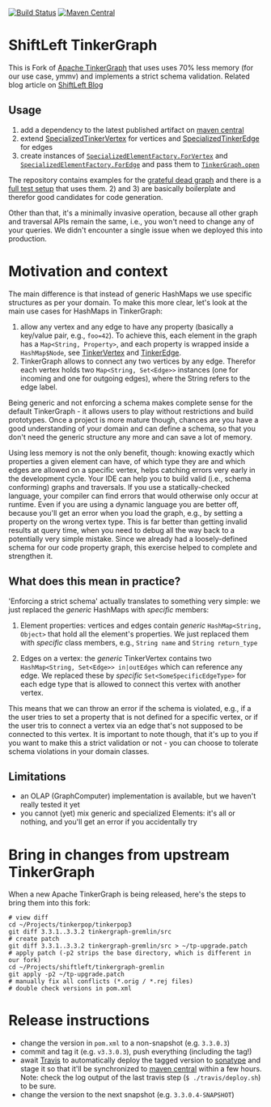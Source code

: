<!--
Licensed to the Apache Software Foundation (ASF) under one or more
contributor license agreements.  See the NOTICE file distributed with
this work for additional information regarding copyright ownership.
The ASF licenses this file to You under the Apache License, Version 2.0
(the "License"); you may not use this file except in compliance with
the License.  You may obtain a copy of the License at

  http://www.apache.org/licenses/LICENSE-2.0

Unless required by applicable law or agreed to in writing, software
distributed under the License is distributed on an "AS IS" BASIS,
WITHOUT WARRANTIES OR CONDITIONS OF ANY KIND, either express or implied.
See the License for the specific language governing permissions and
limitations under the License.
-->

[![Build Status](https://travis-ci.org/ShiftLeftSecurity/tinkergraph-gremlin.svg?branch=master)](https://travis-ci.org/ShiftLeftSecurity/tinkergraph-gremlin)
[![Maven Central](https://maven-badges.herokuapp.com/maven-central/io.shiftleft/tinkergraph-gremlin/badge.svg)](https://maven-badges.herokuapp.com/maven-central/io.shiftleft/tinkergraph-gremlin)

# ShiftLeft TinkerGraph
This is Fork of [Apache TinkerGraph](https://github.com/apache/tinkerpop/tree/master/tinkergraph-gremlin) that uses uses 70% less memory (for our use case, ymmv) and implements a strict schema validation. Related blog article on [ShiftLeft Blog](https://blog.shiftleft.io/open-sourcing-our-specialized-tinkergraph-with-70-memory-reduction-and-strict-schema-validation-fa5cfb3dd82d)

## Usage
1) add a dependency to the latest published artifact on [maven central](https://maven-badges.herokuapp.com/maven-central/io.shiftleft/tinkergraph-gremlin)
2) extend [SpecializedTinkerVertex](https://github.com/ShiftLeftSecurity/tinkergraph-gremlin/blob/master/src/main/java/org/apache/tinkerpop/gremlin/tinkergraph/structure/SpecializedTinkerVertex.java) for vertices and [SpecializedTinkerEdge](https://github.com/ShiftLeftSecurity/tinkergraph-gremlin/blob/master/src/main/java/org/apache/tinkerpop/gremlin/tinkergraph/structure/SpecializedTinkerEdge.java) for edges
3) create instances of [`SpecializedElementFactory.ForVertex`](https://github.com/ShiftLeftSecurity/tinkergraph-gremlin/blob/master/src/main/java/org/apache/tinkerpop/gremlin/tinkergraph/structure/SpecializedElementFactory.java#L29) and [`SpecializedElementFactory.ForEdge`](https://github.com/ShiftLeftSecurity/tinkergraph-gremlin/blob/master/src/main/java/org/apache/tinkerpop/gremlin/tinkergraph/structure/SpecializedElementFactory.java#L34) and pass them to [`TinkerGraph.open`](https://github.com/ShiftLeftSecurity/tinkergraph-gremlin/blob/master/src/main/java/org/apache/tinkerpop/gremlin/tinkergraph/structure/TinkerGraph.java#L153-L156)

The repository contains examples for the [grateful dead graph](https://github.com/ShiftLeftSecurity/tinkergraph-gremlin/tree/master/src/test/java/org/apache/tinkerpop/gremlin/tinkergraph/structure/specialized/gratefuldead) and there is a [full test setup](https://github.com/ShiftLeftSecurity/tinkergraph-gremlin/blob/master/src/test/java/org/apache/tinkerpop/gremlin/tinkergraph/structure/SpecializedElementsTest.java#L41-L51) that uses them.
2) and 3) are basically boilerplate and therefor good candidates for code generation. 

Other than that, it's a minimally invasive operation, because all other graph and traversal APIs remain the same, i.e., you won't need to change any of your queries. We didn't encounter a single issue when we deployed this into production. 

# Motivation and context
The main difference is that instead of generic HashMaps we use specific structures as per your domain. To make this more clear, let's look at the main use cases for HashMaps in TinkerGraph:

1) allow any vertex and any edge to have any property (basically a key/value pair, e.g., `foo=42`). To achieve this, each element in the graph has a `Map<String, Property>`, and each property is wrapped inside a `HashMap$Node`, see [TinkerVertex](https://github.com/apache/tinkerpop/blob/3.3.0/tinkergraph-gremlin/src/main/java/org/apache/tinkerpop/gremlin/tinkergraph/structure/TinkerVertex.java#L45) and [TinkerEdge](https://github.com/apache/tinkerpop/blob/3.3.0/tinkergraph-gremlin/src/main/java/org/apache/tinkerpop/gremlin/tinkergraph/structure/TinkerEdge.java#L43). 
2) TinkerGraph allows to connect any two vertices by any edge. Therefor each vertex holds two `Map<String, Set<Edge>>` instances (one for incoming and one for outgoing edges), where the String refers to the edge label.

Being generic and not enforcing a schema makes complete sense for the default TinkerGraph - it allows users to play without restrictions and build prototypes. Once a project is more mature though, chances are you have a good understanding of your domain and can define a schema, so that you don't need the generic structure any more and can save a lot of memory.

Using less memory is not the only benefit, though: knowing exactly which properties a given element can have, of which type they are and which edges are allowed on a specific vertex, helps catching errors very early in the development cycle. Your IDE can help you to build valid (i.e., schema conforming) graphs and traversals. If you use a statically-checked language, your compiler can find errors that would otherwise only occur at runtime. Even if you are using a dynamic language you are better off, because you'll get an error when you load the graph, e.g., by setting a property on the wrong vertex type. This is far better than getting invalid results at query time, when you need to debug all the way back to a potentially very simple mistake. Since we already had a loosely-defined schema for our code property graph, this exercise helped to complete and strengthen it.

## What does this mean in practice?
'Enforcing a strict schema' actually translates to something very simple: we just replaced the *generic* HashMaps with *specific* members:

1) Element properties: vertices and edges contain *generic* `HashMap<String, Object>` that hold all the element's properties. We just replaced them with *specific* class members, e.g., `String name` and `String return_type`

2) Edges on a vertex: the *generic* TinkerVertex contains two `HashMap<String, Set<Edge>> in|outEdges` which can reference any edge. We replaced these by *specific* `Set<SomeSpecificEdgeType>` for each edge type that is allowed to connect this vertex with another vertex.

This means that we can throw an error if the schema is violated, e.g., if a the user tries to set a property that is not defined for a specific vertex, or if the user tris to connect a vertex via an edge that's not supposed to be connected to this vertex. 
It is important to note though, that it's up to you if you want to make this a strict validation or not - you can choose to tolerate schema violations in your domain classes.

## Limitations
* an OLAP (GraphComputer) implementation is available, but we haven't really tested it yet
* you cannot (yet) mix generic and specialized Elements: it's all or nothing, and you'll get an error if you accidentally try

# Bring in changes from upstream TinkerGraph
When a new Apache TinkerGraph is being released, here's the steps to bring them into this fork:

```
# view diff
cd ~/Projects/tinkerpop/tinkerpop3
git diff 3.3.1..3.3.2 tinkergraph-gremlin/src
# create patch
git diff 3.3.1..3.3.2 tinkergraph-gremlin/src > ~/tp-upgrade.patch
# apply patch (-p2 strips the base directory, which is different in our fork)
cd ~/Projects/shiftleft/tinkergraph-gremlin
git apply -p2 ~/tp-upgrade.patch
# manually fix all conflicts (*.orig / *.rej files)
# double check versions in pom.xml
```

# Release instructions
* change the version in `pom.xml` to a non-snapshot (e.g. `3.3.0.3`)
* commit and tag it (e.g. `v3.3.0.3`), push everything (including the tag!)
* await [Travis](https://travis-ci.org/ShiftLeftSecurity/tinkergraph-gremlin) to automatically deploy the tagged version to [sonatype](https://oss.sonatype.org/content/repositories/public/io/shiftleft/tinkergraph-gremlin/) and stage it so that it'll be synchronized to [maven central](https://repo1.maven.org/maven2/io/shiftleft/tinkergraph-gremlin/) within a few hours. Note: check the log output of the last travis step (`$ ./travis/deploy.sh`) to be sure. 
* change the version to the next snapshot (e.g. `3.3.0.4-SNAPSHOT`)
